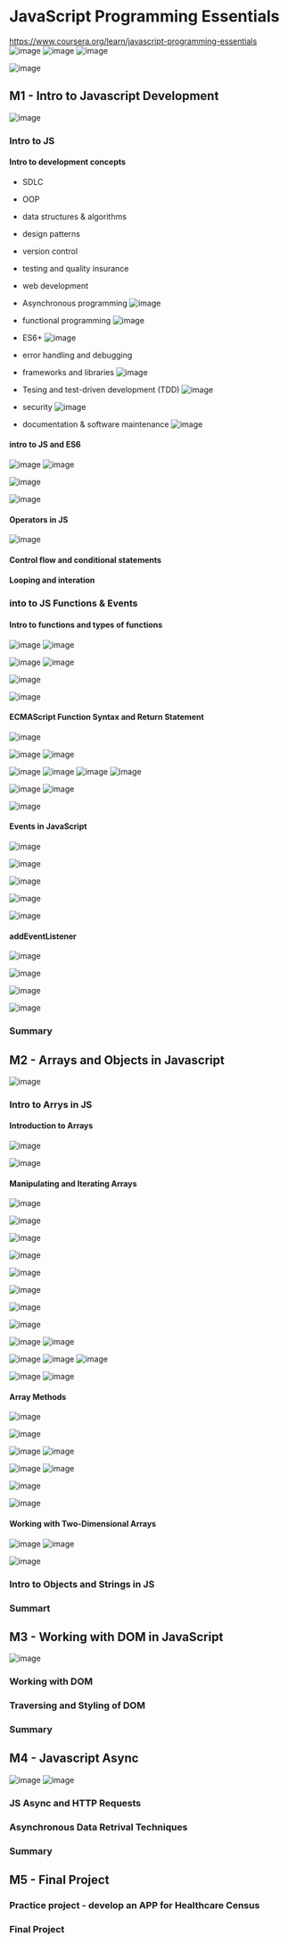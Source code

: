 # JavaScript Programming Essentials
https://www.coursera.org/learn/javascript-programming-essentials
![image](https://github.com/user-attachments/assets/091cdf7b-aac0-4440-beda-55e7e51a6226)
![image](https://github.com/user-attachments/assets/41017ada-1a7e-4957-b823-d4025a5dfaee)
![image](https://github.com/user-attachments/assets/cb59c84a-b14a-46ad-a195-2ad9cb4b4eb7)

![image](https://github.com/user-attachments/assets/be50cc27-ab0b-41ba-b2aa-f2bd230ae034)

## M1 - Intro to Javascript Development
![image](https://github.com/user-attachments/assets/5aeb371c-208a-4992-b779-49db8e3a331e)

### Intro to JS
#### Intro to development concepts
- SDLC
- OOP
- data structures & algorithms
- design patterns
- version control
- testing and quality insurance
- web development
- Asynchronous programming
  ![image](https://github.com/user-attachments/assets/3cf07b1d-b820-4a9a-b1f1-6764046ae3ab)
- functional programming
![image](https://github.com/user-attachments/assets/24af271b-f4c0-4f3c-8646-9162642fda64)

- ES6+
  ![image](https://github.com/user-attachments/assets/7eb0c675-520d-4abc-81eb-b794003aa6ec)
- error handling and debugging
- frameworks and libraries
  ![image](https://github.com/user-attachments/assets/fd2689a8-990a-46b7-ac07-24cebb3ab8e7)

- Tesing and test-driven development (TDD)
  ![image](https://github.com/user-attachments/assets/737ad678-02b8-421d-af1d-68272c624751)

- security
  ![image](https://github.com/user-attachments/assets/80689ca2-f300-4874-b8a0-649dc70c43e8)

- documentation & software maintenance
![image](https://github.com/user-attachments/assets/3fcbb477-82c1-4118-9bf3-0cb6ecfa052a)

#### intro to JS and ES6
![image](https://github.com/user-attachments/assets/60f7aabd-854a-47a3-a458-525c6738e606)
![image](https://github.com/user-attachments/assets/d122fb98-d02d-4728-a9a6-67703aca189f)

![image](https://github.com/user-attachments/assets/3d1a56fa-fdef-4e65-8c2c-f9057d8f7615)

![image](https://github.com/user-attachments/assets/849707e8-2f98-4832-9d1a-2697f91da7a1)

#### Operators in JS
![image](https://github.com/user-attachments/assets/7b8c6e8f-b273-457e-b46a-dbba8c9a845f)

#### Control flow and conditional statements
#### Looping and interation


### into to JS Functions & Events

#### Intro to functions and types of functions
![image](https://github.com/user-attachments/assets/e5bc9fe2-e1ae-4d87-89de-2433545d87b4)
![image](https://github.com/user-attachments/assets/2e37091a-2175-432e-b9e6-8b6a32b02475)

![image](https://github.com/user-attachments/assets/e4531e80-4486-4890-b8fe-a4083ea4599c)
![image](https://github.com/user-attachments/assets/b9055f81-6a97-4761-81fc-300299d0be8a)

![image](https://github.com/user-attachments/assets/3f7306da-da4f-42a1-8d19-5b8dd2e75a78)

![image](https://github.com/user-attachments/assets/2748e8e3-c2d9-4d53-bd67-9de2f576b156)

#### ECMAScript Function Syntax and Return Statement
![image](https://github.com/user-attachments/assets/ca9cb9db-60db-4c2a-94f6-005f7f0f8308)

![image](https://github.com/user-attachments/assets/f96a8f3d-fc92-4bc9-afc0-eb4e7f2a948b)
![image](https://github.com/user-attachments/assets/e64dd9ba-876d-4219-9037-7a9313fa5462)

![image](https://github.com/user-attachments/assets/4833f778-34c0-484d-b2b4-4826380df128)
![image](https://github.com/user-attachments/assets/0534aaa4-40f9-4fd5-83f0-414987378ab6)
![image](https://github.com/user-attachments/assets/3bccd407-d1f9-4272-8188-1fe79e92a0c6)
![image](https://github.com/user-attachments/assets/66dd679d-071a-4bd2-81d0-b093548675a3)


![image](https://github.com/user-attachments/assets/1954d488-6052-49b2-a1dc-24b689114241)
![image](https://github.com/user-attachments/assets/d5b729aa-4836-4e6b-9548-0b24eb4912e6)

![image](https://github.com/user-attachments/assets/cedd5e5d-7333-4e56-a1c0-5b0231d0da93)

#### Events in JavaScript
![image](https://github.com/user-attachments/assets/fb0531fc-e2c9-4f0c-a531-1df394d0f126)

![image](https://github.com/user-attachments/assets/18d8042c-014a-4015-bd9c-1496b95c67a0)

![image](https://github.com/user-attachments/assets/ad25a665-7626-4e95-b469-06f1c0d1ffbc)

![image](https://github.com/user-attachments/assets/d55027aa-a3fe-4be6-b77e-ee7b5cc0260a)

![image](https://github.com/user-attachments/assets/f3b1c290-70e9-451e-8f0d-d84ad9efe65a)


#### addEventListener
![image](https://github.com/user-attachments/assets/1b7a0981-8046-447f-b717-e1d007c46460)

![image](https://github.com/user-attachments/assets/7ffafaef-f428-46e2-8fca-4c11a71b18eb)

![image](https://github.com/user-attachments/assets/ee85b5ef-e185-4284-8bf1-0058541b2765)

![image](https://github.com/user-attachments/assets/e05c194c-6163-4ee1-830b-584c4b3c5084)


### Summary




## M2 - Arrays and Objects in Javascript
![image](https://github.com/user-attachments/assets/0c177c16-d084-4235-8556-b2ec2ae0ac0a)


### Intro to Arrys in JS
#### Introduction to Arrays
![image](https://github.com/user-attachments/assets/24b5fb51-b28d-4e4d-9b62-35a59f8a8250)

![image](https://github.com/user-attachments/assets/4c684aab-4e93-4573-bd0c-57a6ff54384b)


#### Manipulating and Iterating Arrays
![image](https://github.com/user-attachments/assets/72c28755-34c8-4943-94df-6d79c0fc22c2)

![image](https://github.com/user-attachments/assets/d8081263-8480-48b6-baef-d9d3ca791c24)

![image](https://github.com/user-attachments/assets/235db8a5-66c4-444d-8fdf-e998d6a30978)

![image](https://github.com/user-attachments/assets/70596e07-af4f-48d4-9785-61fc08219975)

![image](https://github.com/user-attachments/assets/f14d73e6-7b1e-4e6b-84e4-6ab009c48c9c)

![image](https://github.com/user-attachments/assets/c70bffb1-b875-4755-b115-047f151dba51)

![image](https://github.com/user-attachments/assets/c020008a-6057-4336-b560-a6d11ede4b52)

![image](https://github.com/user-attachments/assets/e060d1bb-e2a5-4344-8da1-c1b4d077ea87)

![image](https://github.com/user-attachments/assets/928f70bb-102c-467b-a9c9-d8221867a690)
![image](https://github.com/user-attachments/assets/b84aa855-511d-4270-911a-43dac9b69ab9)

![image](https://github.com/user-attachments/assets/9cef231e-4c49-4a58-b4e0-207ef7e6d4b4)
![image](https://github.com/user-attachments/assets/dc33e0ef-94ef-4485-88ca-ce27bd848763)
![image](https://github.com/user-attachments/assets/2288c89d-798c-49c4-b42b-52732c72c431)

![image](https://github.com/user-attachments/assets/bdcc7965-3e03-481b-a2e4-dd60f537cbe3)
![image](https://github.com/user-attachments/assets/20d45dfa-96da-4587-8dd9-365202574874)

#### Array Methods
![image](https://github.com/user-attachments/assets/d96344ef-fd6b-405b-abdc-e802b2588522)

![image](https://github.com/user-attachments/assets/74d16101-2265-4482-b85c-81e8babd9ddc)

![image](https://github.com/user-attachments/assets/26872edb-5aa5-4690-861d-ddf6549c2433)
![image](https://github.com/user-attachments/assets/b63616b5-827e-44da-9f29-3987adbb70be)

![image](https://github.com/user-attachments/assets/a13d275d-2266-445c-84bd-a5d000a0e972)
![image](https://github.com/user-attachments/assets/c8979e5a-00a4-4672-9418-931fa95cb1a2)

![image](https://github.com/user-attachments/assets/a1237fa7-9a52-4e18-9231-e4276eaa00ed)

![image](https://github.com/user-attachments/assets/241beb08-95a5-41bd-b66a-347b3103ea82)

#### Working with Two-Dimensional Arrays
![image](https://github.com/user-attachments/assets/0561d717-70a5-4cf7-8bbb-03e6029f10ee)
![image](https://github.com/user-attachments/assets/8a6cfc41-1312-446e-89cc-c354483b3240)

![image](https://github.com/user-attachments/assets/225f6c4a-1088-4dea-93eb-560c76ed483f)






### Intro to Objects and Strings in JS

### Summart


## M3 - Working with DOM in JavaScript
![image](https://github.com/user-attachments/assets/59f8af7c-2848-4714-8a85-d6083f5e9fe8)


### Working with DOM


### Traversing and Styling of DOM


### Summary




## M4 - Javascript Async
![image](https://github.com/user-attachments/assets/8748cd94-fc67-414d-bda5-3cb485a19265)
![image](https://github.com/user-attachments/assets/2914d904-3f17-4c06-bbaf-e7254acf7b5c)




### JS Async and HTTP Requests

### Asynchronous Data Retrival Techniques

### Summary


## M5 - Final Project

### Practice project - develop an APP for Healthcare Census

### Final Project
